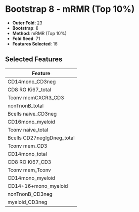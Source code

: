 # Bootstrap 8 - mRMR (Top 10%)

- **Outer Fold**: 23
- **Bootstrap**: 8
- **Method**: mRMR (Top 10%)
- **Fold Seed**: 71
- **Features Selected**: 16

## Selected Features

| Feature |
|---------|
| CD14mono_CD3neg |
| CD8 RO Ki67_total |
| Tconv memCXCR3_CD3 |
| nonTnonB_total |
| Bcells naive_CD3neg |
| CD16mono_myeloid |
| Tconv naive_total |
| Bcells CD27negIgDneg_total |
| Tconv mem_CD3 |
| CD14mono_total |
| CD8  RO Ki67_CD3 |
| Tconv mem_Tconv |
| CD14mono_myeloid |
| CD14+16+mono_myeloid |
| nonTnonB_CD3neg |
| myeloid_CD3neg |

